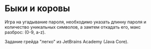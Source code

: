 # Быки и коровы
Игра на угадывание пароля, необходимо указать длинну пароля и количество уникальных символов, а замтем откадать его, макс разброс: (0-9, a-z).

Задание грейда "легко" из JetBrains Academy (Java Core).